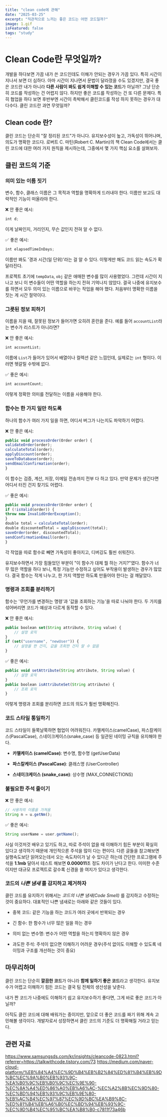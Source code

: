 ```yaml
---
title: "clean code에 관해"
date: "2025-03-25"
excerpt: "직관적으로 느끼는 좋은 코드는 어떤 코드일까?"
image: 1.gif
isFeatured: false
tags: "study"
---
```


# Clean Code란 무엇일까?

개발을 하다보면 가끔 내가 쓴 코드인데도 이해가 안되는 경우가 가끔 있다. 특히 시간이 지나서 보면 더 심하다. 아마 시간이 지나면서 문법이 달라졌을 수도 있겠지만, 결국 좋은 코드란 내가 아니라 **다른 사람이 봐도 쉽게 이해할 수 있는 코드**가 아닐까?
그냥 단순히 코드를 작성하는 건 어렵지 않다. 하지만 좋은 코드를 작성하는 건 또 다른 문제다. 특히 협업을 하다 보면 후반부엔 시간이 촉박해서 클린코드를 작성 하지 못하는 경우가 대다수다. 클린 코드란 과연 무엇일까?

## Clean code 란?

클린 코드는 단순히 "잘 정리된 코드"가 아니다. 유지보수성이 높고, 가독성이 뛰어나며, 의도가 명확한 코드다. 로버트 C. 마틴(Robert C. Martin)의 책 Clean Code에서는 클린 코드에 대한 여러 가지 원칙을 제시하는데, 그중에서 몇 가지 핵심 요소를 살펴보자.

## 클린 코드의 기준

### 의미 있는 이름 짓기

변수, 함수, 클래스 이름은 그 목적과 역할을 명확하게 드러내야 한다. 이름만 보고도 대략적인 기능이 떠올라야 한다.

❌ 안 좋은 예시:

```js
int d;
```

이게 날짜인지, 거리인지, 무슨 값인지 전혀 알 수 없다.

✅ 좋은 예시:

```js
int elapsedTimeInDays;
```

이름만 봐도 '경과 시간(일 단위)'라는 걸 알 수 있다. 이렇게만 해도 코드 읽는 속도가 확 달라진다.

프로젝트 초기에 `tempData`, `obj` 같은 애매한 변수를 많이 사용했었다. 그런데 시간이 지나고 보니 이 변수들이 어떤 역할을 하는지 전혀 기억나지 않았다. 결국 나중에 유지보수를 하면서 모두 의미 있는 이름으로 바꾸는 작업을 해야 했다. 처음부터 명확한 이름을 짓는 게 시간 절약이다.

### 그릇된 정보 피하기

이름을 지을 때, 잘못된 정보가 들어가면 오히려 혼란을 준다. 예를 들어 `accountList`라는 변수가 리스트가 아니라면?

❌ 안 좋은 예시:

```js
int accountList;
```

이름에 `List`가 들어가 있어서 배열이나 컬렉션 같은 느낌인데, 실제로는 `int` 형이다. 이러면 헷갈릴 수밖에 없다.

✅ 좋은 예시:

```js
int accountCount;
```

이렇게 정확한 의미를 전달하는 이름을 사용해야 한다.

### 함수는 한 가지 일만 하도록

하나의 함수가 여러 가지 일을 하면, 어디서 버그가 나는지도 파악하기 어렵다.

❌ 안 좋은 예시:

```js
public void processOrder(Order order) {
validateOrder(order);
calculateTotal(order);
applyDiscount(order);
saveToDatabase(order);
sendEmailConfirmation(order);
}
```

이 함수는 검증, 계산, 저장, 이메일 전송까지 전부 다 하고 있다. 만약 문제가 생긴다면 어디서 터진 건지 찾기도 어렵다.

✅ 좋은 예시:

```js
public void processOrder(Order order) {
if (!isValid(order)) {
throw new InvalidOrderException();
}
double total = calculateTotal(order);
double discountedTotal = applyDiscount(total);
saveOrder(order, discountedTotal);
sendConfirmationEmail(order);
}
```

각 작업을 따로 함수로 빼면 가독성이 좋아지고, 디버깅도 훨씬 쉬워진다.

유지보수하면서 가장 힘들었던 부분이 "이 함수가 대체 뭘 하는 거지?"였다. 함수가 너무 많은 역할을 하다 보니, 특정 기능만 수정하고 싶어도 부작용이 발생하는 경우가 많았다. 결국 함수는 작게 나누고, 한 가지 역할만 하도록 만들어야 한다는 걸 깨달았다.

### 명령과 조회를 분리하기

함수는 '무언가를 변경하는 명령'과 '값을 조회하는 기능'을 따로 나눠야 한다. 두 가지를 섞어버리면 코드가 예상과 다르게 동작할 수 있다.

❌ 안 좋은 예시:

```js
public boolean set(String attribute, String value) {
    // 설정 로직
}
if (set("username", "newUser")) {
    // 설정을 한 건지, 값을 조회한 건지 알 수 없음
}
```

✅ 좋은 예시:

```js
public void setAttribute(String attribute, String value) {
    // 설정 로직
}
public boolean isAttributeSet(String attribute) {
    // 조회 로직
}
```

이렇게 명령과 조회를 분리하면 코드의 의도가 훨씬 명확해진다.

### 코드 스타일 통일하기

코드 스타일이 들쭉날쭉하면 협업이 어려워진다. 카멜케이스(camelCase), 파스칼케이스(PascalCase), 스네이크케이스(snake_case) 등 일관된 네이밍 규칙을 유지해야 한다.

- **카멜케이스 (camelCase)**: 변수명, 함수명 (getUserData)

- **파스칼케이스 (PascalCase)**: 클래스명 (UserController)

- **스네이크케이스 (snake_case)**: 상수명 (MAX_CONNECTIONS)

### 불필요한 주석 줄이기

❌ 안 좋은 예시:

```js
// 사용자의 이름을 가져옴
String n = u.getNm();
```

✅ 좋은 예시:

```js
String userName = user.getName();
```

사실 이것저것 배우고 있기도 하고, 따로 주석이 없을 때 이해하기 힘든 부분이 확실히 있다고 생각하기 때문에 개인적으론 주석을 많이 다는 편이다.
다른 글들을 참고해보면 실행속도보단 읽어오는데서 오는 속도차이가 날 수 있다곤 하는데 간단한 프로그램에 주석을 **1.1mb** 달아서 테스트 해보면 **0.000011**초 정도 차이가 난다고 한다.
미미한 수준이지만 대규모 프로젝트로 갈수록 신경을 쓸 여지가 있다고 생각한다.

### 코드의 _*나쁜 냄새*_ 를 감지하고 제거하자

클린 코드를 유지하기 위해서는 _코드의 나쁜 냄새(Code Smell)_ 를 감지하고 수정하는 것이 중요하다. 대표적인 나쁜 냄새로는 아래와 같은 것들이 있다.

- 중복 코드: 같은 기능을 하는 코드가 여러 곳에서 반복되는 경우

- 긴 함수: 한 함수가 너무 많은 일을 하는 경우

- 의미 없는 변수명: 변수가 어떤 역할을 하는지 명확하지 않은 경우

- 과도한 주석: 주석이 없으면 이해하기 어려운 경우(주석 없이도 이해할 수 있도록 네이밍과 구조를 개선하는 것이 중요)

## 마무리하며

클린 코드는 단순히 **깔끔한 코드**가 아니라 **함께 일하기 좋은 코드**라고 생각한다. 유지보수가 어렵고 이해하기 힘든 코드는 결국 팀 전체의 생산성을 낮춘다.

내가 짠 코드가 나중에도 이해하기 쉽고 유지보수하기 좋다면, 그게 바로 좋은 코드가 아닐까?

아직도 클린 코드에 대해 배워가는 중이지만, 앞으로 더 좋은 코드를 짜기 위해 계속 고민해볼 생각이다. 개발자로서 성장하면서 클린 코드의 기준도 더 명확해질 거라고 믿는다.

## 관련 자료

https://www.samsungsds.com/kr/insights/cleancode-0823.html?referrer=https://talkwithcode.tistory.com/73
https://medium.com/naver-cloud-platform/%EB%84%A4%EC%9D%B4%EB%B2%84%ED%81%B4%EB%9D%BC%EC%9A%B0%EB%93%9C-%EA%B0%9C%EB%B0%9C%EC%9E%90-%EC%8A%A4%ED%86%A0%EB%A6%AC-%EC%A2%8B%EC%9D%80-%EC%BD%94%EB%93%9C%EB%9E%80-%EB%AC%B4%EC%97%87%EC%9D%BC%EA%B9%8C-%ED%81%B4%EB%A6%B0%EC%BD%94%EB%93%9C-%EC%9D%B4%EC%95%BC%EA%B8%B0-c7811f73a46b
